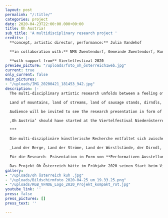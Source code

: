 ```yaml
---
layout: post
permalink: "/:title/"
categories: project
date: 2020-04-23T22:00:00.000+00:00
title: Oh Austria!
sub_title: 'A multidisciplinary research project '
credits: |-
  **concept, artistic director, performance:** Julia Vandehof

  **in collaboration with:** NMS Zwentendorf, Gemeinde Zwentendorf, Kunstwerkstatt Tulln, artists from Tulln

  **with support from** Viertelfestival 2020
preview_picture: "/uploads/foto_oh_österreich1web.jpg"
current: true
only_current: false
main_pictures:
- "/uploads/IMG_20200421_181453_942.jpg"
description: |-
  The multi-disciplinary artistic research unfolds between a feeling of love of home and a critical examination of the "identity" of Austria and the term "home" (home, at home, house).

  Land of mountains, land of streams, land of sausage stands, dirndls, coffeehouse culture, waltzes and yodelling. And please don't forget the Gugelhupf. But what if I can neither yodel nor like schnitzel and this is still my so-called home? What makes Austria special? What is typical? What makes it my home? And what does this popular home term really mean now? What is home?

  Audience will be invited to see the research presentation in form of aperformative exhibition with theater, visual arts, live music and poetry.

  ‚Oh Austria’ should have started at the Viertelfestival Niederösterreich in spring 2020. As part of this, research workshops in cooperation with the NMS Zwentendorf and artists from Tullnerfeld were planned. Due to the current situation, the festival has been postponed to the coming year. This new time window certainly opens up an exciting opportunity to work on the research project at this very moment.

  ***

  Die multi-disziplinäre künstlerische Recherche entfaltet sich zwischen einem Gefühl der Heimatliebe und der kritischen Auseinandersetzung mit der „Identität“ Österreichs und des Begriffes „Home“ (Heimat, zu Hause, Haus). Durch einen persönlichen Zugang wird eine kritische Auseinandersetzung mit Humor und Tiefgang hervorgerufen, die abseits von populistischen Kampfansagen passiert.

  _Land der Berge, Land der Ströme, Land der Würstlstände, der Dirndl, der Kaffeehaus-Kultur, des Walzers und des Jodelns. Und bitte nicht den Gugelhupf vergessen. Aber was, wenn ich weder Jodeln kann, noch Schnitzel mag und das hier trotzdem meine sogenannte Heimat ist? Was macht Österreich aus? Was ist das Typische? Besondere? Was macht es zu meiner Heimat? Meinem zu Hause? Und was bedeutet dieser gern verwendete Heimat-Begriff jetzt eigentlich wirklich? Was ist Heimat?_

  Für die Research- Präsentation in Form von **Performativen Ausstellungen mit Theater, Bildender Kunst, Live-Musik und Poesie wird das Publikum eingeladen, den unterschiedlichen Entwürfen zu begegnen.**

  Das Projekt Oh Österreich hätte im Frühjahr 2020 seinen Start beim Viertelfestivals Niederösterreich haben sollen. Im Rahmen dessen wären Recherche-Workshops in Kooperation mit der NMS Zwentendorf und Künstler/innen aus dem Tullnerfeld angedacht gewesen. Aufgrund der aktuellen Situation wurde das Viertelfestival 2020 auf das kommende Jahr verschoben. Dieses neue Zeitfenster eröffnet mit Sicherheit auch eine spannende Gelegenheit gerade in diesem Moment an dem Recherche-Projekt zu arbeiten.
gallery:
- "/uploads/oh österreich kuh .jpg"
- "/uploads/Bildschirmfoto 2020-04-25 um 19.33.25.png"
- "/uploads/RGB_VFNOE_Logo_2020_Projekt_kompakt_rot.jpg"
youtube_link: ''
press: false
press_pictures: []
press_text: ''

---
```

